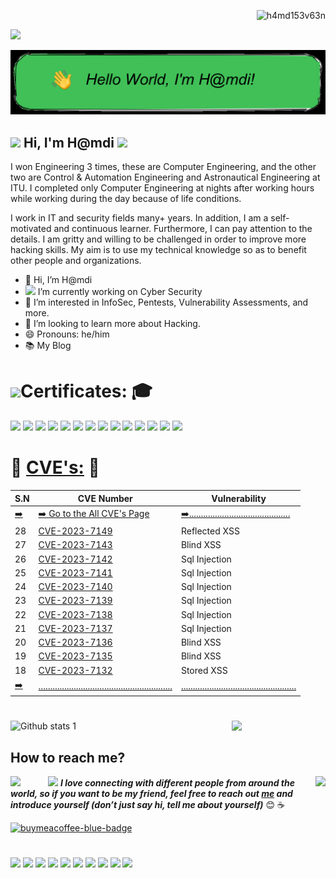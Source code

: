 <p align="right"> <img src="https://komarev.com/ghpvc/?username=h4md153v63n&label=PROFILE%20VIEWS&color=0e75b6&style=flat" alt="h4md153v63n" /> </p>

[![](https://visitor-badge.laobi.icu/badge?page_id=h4md153v63n.h4md153v63n)](#)

![--](https://github.com/h4md153v63n/h4md153v63n/blob/main/oie_ft3HoVLd24pY.png)


<h2 align="left"><img src="https://raw.githubusercontent.com/sidbelbase/sidbelbase/master/wave.gif" width="20px"><strong> Hi, I'm H@mdi </strong><img src="https://media.giphy.com/media/WUlplcMpOCEmTGBtBW/giphy.gif" width="30px"></h2>

I won Engineering 3 times, these are Computer Engineering, and the other two are Control & Automation Engineering and Astronautical Engineering at ITU. I completed only Computer Engineering at nights after working hours while working during the day because of life conditions.

I work in IT and security fields many+ years. In addition, I am a self-motivated and continuous learner. Furthermore, I can pay attention to the details. I am gritty and willing to be challenged in order to improve more hacking skills. My aim is to use my technical knowledge so as to benefit other people and organizations.

- 👋  Hi, I’m H@mdi
- <img src="https://media.giphy.com/media/ln7z2eWriiQAllfVcn/giphy.gif" height="20"> I’m currently working on Cyber Security 
- 🔭  I’m interested in InfoSec, Pentests, Vulnerability Assessments, and more.
- 💞️  I’m looking to learn more about Hacking.
- 😄  Pronouns: he/him
- 📚  My Blog


# <img src="https://media.giphy.com/media/12oufCB0MyZ1Go/giphy.gif" width="60">Certificates: 🎓
[<img src="https://miro.medium.com/v2/resize:fit:1400/format:webp/1*XsiCi-lAaFEwv_-pJrGjWA.png" width="10%"/>](https://aspen.eccouncil.org/VerifyBadge?type=certification&a=AZPI0/orrPXBnYOErCUDn3LKBE/9/nrmbbMDo26w5mY=)
[<img src="https://miro.medium.com/v2/resize:fit:828/format:webp/0*uB0nnk553tbsRxo3.png" width="12%"/>](https://miro.medium.com/v2/resize:fit:828/format:webp/1*gDX2-HvLr3vwZx2C2eKldQ.png)
[<img src="https://miro.medium.com/v2/resize:fit:1400/format:webp/1*b6T77ecw1ZKCDv6Pw5J-0g.png" width="10%"/>](https://aspen.eccouncil.org/VerifyBadge?type=mentor&a=C6R7T9cjD6QlI6G9ykIgWBHp5ySh83vD5VxIAW4rXfI=&trk=public_profile_see-credential)
[<img src="https://miro.medium.com/v2/resize:fit:828/format:webp/0*0hS9F8hYLnSTzEk6.png" width="10%"/>](https://www.credly.com/badges/8ef5abd8-ad73-47cf-a8d5-1a03afaca09c)
[<img src="https://miro.medium.com/v2/resize:fit:828/format:webp/0*ebb5qNU5pDDDQY0R.png" width="11%"/>](https://www.credly.com/badges/3cb06a17-66b1-49d2-bc19-6867d99c2841)
[<img src="https://images.credly.com/size/680x680/images/44a5fe44-52e6-45c2-ae9a-41fd9183c81d/image.png" width="11%"/>](https://www.credly.com/users/hamdi-sevben/badges)
[<img src="https://miro.medium.com/v2/resize:fit:640/format:webp/0*ipLmFG55g7p3rP5g.png" width="10.5%"/>](https://web.archive.org/web/20221227215458/https://candidate.speedexam.net/certificate.aspx?SSTATE=am4131EniU8ntjp4bO5mXRPqNbupyorLkwlhIqbcThnOAu5jqvURFFDhlSu3jvcxF0S98CtuNMm022kobwloGUW8PzH3rOL5dVSk0EFx1/U=)
[<img src="https://miro.medium.com/v2/resize:fit:750/format:webp/0*pfsODON5Jk-8VwcR.png" width="10%"/>](https://www.credly.com/badges/c69b7d37-b218-48b4-98a1-702e4e43ef62)
[<img src="https://miro.medium.com/v2/resize:fit:558/format:webp/0*JIxAIvLe4Xq8xDEF.png" width="7.5%"/>](https://www.credential.net/a0414535-ab71-4463-b622-2ac03d4bd92b)
[<img src="https://miro.medium.com/v2/resize:fit:558/format:webp/0*E6IhWnqoD9FUVO6h.png" width="7.5%"/>](https://www.credential.net/adbd00d9-0fe9-49e5-a660-3f14891182dd)
[<img src="https://miro.medium.com/v2/resize:fit:450/format:webp/1*baXLCoHGBsWLgo6gCjY0Og.jpeg" width="10%"/>](https://www.credential.net/ca89672f-05ca-4981-88b2-a297738371aa)
[<img src="https://miro.medium.com/v2/resize:fit:400/format:webp/0*LMP0uK8TEC6sZV2v.png" width="14%"/>](https://miro.medium.com/v2/resize:fit:1400/format:webp/1*9D7yyEteiQFwuD6_pS2RIQ.png)
[<img src="https://miro.medium.com/v2/resize:fit:828/format:webp/0*u4VmcpLPsiLPJVxV.jpg" width="10%"/>](https://aspen.eccouncil.org/VerifyBadge?type=certification&a=C6R7T9cjD6QlI6G9ykIgWBHp5ySh83vD5VxIAW4rXfI=)
[<img src="https://miro.medium.com/v2/resize:fit:640/format:webp/1*lypM5jJXoZHhCZdX2kqFcA.png" width="17%"/>](https://miro.medium.com/v2/resize:fit:1400/format:webp/1*z8I8uIbX7Okv8xRcZhu27Q.png)


# 🔎 [CVE's:](https://github.com/h4md153v63n/CVEs/blob/main/README.md) 🎯
|S.N|CVE Number|Vulnerability|
|---|---|---|
|[➡️](https://github.com/h4md153v63n/CVEs/blob/main/README.md)|[➡️ Go to the All CVE's Page](https://github.com/h4md153v63n/CVEs/blob/main/README.md)|[➡️...........................................](https://github.com/h4md153v63n/CVEs/blob/main/README.md)|
|28|[CVE-2023-7149](https://github.com/h4md153v63n/CVEs/blob/main/QR_Code_Generator/QR_Code_Generator-Reflected_Cross_Site_Scripting.md)|Reflected XSS|
|27|[CVE-2023-7143](https://github.com/h4md153v63n/CVEs/blob/main/Client_Details_System/Client_Details_System-Blind_Cross_Site_Scripting.md)|Blind XSS|
|26|[CVE-2023-7142](https://github.com/h4md153v63n/CVEs/blob/main/Client_Details_System/Client_Details_System-SQL_Injection_6.md)|Sql Injection|
|25|[CVE-2023-7141](https://github.com/h4md153v63n/CVEs/blob/main/Client_Details_System/Client_Details_System-SQL_Injection_5.md)|Sql Injection|
|24|[CVE-2023-7140](https://github.com/h4md153v63n/CVEs/blob/main/Client_Details_System/Client_Details_System-SQL_Injection_4.md)|Sql Injection|
|23|[CVE-2023-7139](https://github.com/h4md153v63n/CVEs/blob/main/Client_Details_System/Client_Details_System-SQL_Injection_3.md)|Sql Injection|
|22|[CVE-2023-7138](https://github.com/h4md153v63n/CVEs/blob/main/Client_Details_System/Client_Details_System-SQL_Injection_2.md)|Sql Injection|
|21|[CVE-2023-7137](https://github.com/h4md153v63n/CVEs/blob/main/Client_Details_System/Client_Details_System-SQL_Injection_1.md)|Sql Injection|
|20|[CVE-2023-7136](https://github.com/h4md153v63n/CVEs/blob/main/Record_Management_System/Record_Management_System-Blind_Cross_Site_Scripting-2.md)|Blind XSS|
|19|[CVE-2023-7135](https://github.com/h4md153v63n/CVEs/blob/main/Record_Management_System/Record_Management_System-Blind_Cross_Site_Scripting-1.md)|Blind XSS|
|18|[CVE-2023-7132](https://github.com/h4md153v63n/CVEs/blob/main/Intern_Membership_Management_System/Intern_Membership_Management_System-Stored_Cross_site_Scripting.md)|Stored XSS|
|[➡️](https://github.com/h4md153v63n/CVEs/blob/main/README.md)|[.........................................................](https://github.com/h4md153v63n/CVEs/blob/main/README.md)|[.................................................](https://github.com/h4md153v63n/CVEs/blob/main/README.md)|

# 
<img align="right" src="https://media.giphy.com/media/M9gbBd9nbDrOTu1Mqx/giphy.gif" width="150">

![Github stats 1](https://github-readme-stats.vercel.app/api?username=h4md153v63n&show_icons=true&theme=dark) 


## How to reach me?
<img align="right" src="https://media.giphy.com/media/d31vTpVi1LAcDvdm/giphy.gif" height="160px" width="auto">

<img align="left" src="https://media.giphy.com/media/LnQjpWaON8nhr21vNW/giphy.gif" width="60"> <img src="https://media.giphy.com/media/RhwkGhrlj3NVSOxWSN/giphy.gif" height="50"> <em><b> I love connecting with different people from around the world, so if you want to be my friend, feel free to reach out [me](https://linktr.ee/hamdisevben) and introduce yourself (don’t just say hi, tell me about yourself)</b> </em> 😊 :coffee:

<p align="left">
<a href="https://buymeacoffee.com/hamdi.sevben" target="_blank" title="buymeacoffee">
  <img src="https://iili.io/JoQloQa.md.png"  alt="buymeacoffee-blue-badge" style="width: 180px;">
</a>


# 
[<img src="https://img.icons8.com/color/344/linktree.png" width="2%"/>](https://bit.ly/3DZiDN1)
[<img src="https://img.icons8.com/color/48/000000/linkedin.png" width="2%"/>](https://bit.ly/34BKvtC)
[<img src="https://img.icons8.com/color/48/000000/github.png" width="2%"/>](https://bit.ly/3JNmXkK)
[<img src="https://img.icons8.com/color/48/000000/medium.png" width="2%"/>](https://bit.ly/394wuGt)
[<img src="https://img.icons8.com/color/48/000000/twitter.png" width="2%"/>](https://bit.ly/3hXDWV6)
[<img src="https://img.icons8.com/color/48/000000/youtube.png" width="2%"/>](https://bit.ly/34uRgNA)
[<img src="https://miro.medium.com/max/1220/1*kZDwNIxYuMsAyTUrx1vD0Q.png" width="2%"/>](https://bit.ly/3wJAhTH)
[<img src="https://img.icons8.com/color/48/000000/facebook.png" width="2%"/>](https://bit.ly/3hUvENM)
[<img src="https://img.icons8.com/color/344/sladeshare--v1.png" width="2%"/>](https://bit.ly/35Ypzh5)
[<img src="https://img.icons8.com/bubbles/344/duolingo-logo.png" width="2%"/>](https://bit.ly/3juH37D)
